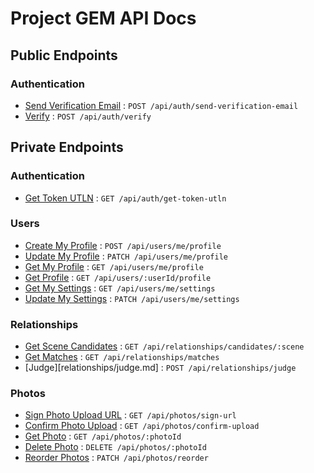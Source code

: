 # Project GEM API Docs

## Public Endpoints

### Authentication

* [Send Verification Email](auth/send-verification-email.md) : `POST /api/auth/send-verification-email`
* [Verify](auth/verify.md) : `POST /api/auth/verify`

## Private Endpoints

### Authentication
* [Get Token UTLN](auth/get-token-utln.md) : `GET /api/auth/get-token-utln`

### Users
* [Create My Profile](users/create-my-profile.md) : `POST /api/users/me/profile`
* [Update My Profile](users/update-my-profile.md) : `PATCH /api/users/me/profile`
* [Get My Profile](users/get-my-profile.md) : `GET /api/users/me/profile`
* [Get Profile](users/get-profile.md) : `GET /api/users/:userId/profile`
* [Get My Settings](users/get-my-settings.md) : `GET /api/users/me/settings`
* [Update My Settings](users/update-my-settings.md) : `PATCH /api/users/me/settings`

### Relationships
* [Get Scene Candidates](relationships/get-scene-candidates.md) : `GET /api/relationships/candidates/:scene`
* [Get Matches](relationships/get-matches.md) : `GET /api/relationships/matches`
* [Judge][relationships/judge.md] : `POST /api/relationships/judge`

### Photos
* [Sign Photo Upload URL](photos/sign-url.md) : `GET /api/photos/sign-url`
* [Confirm Photo Upload](photos/confirm-upload.md) : `GET /api/photos/confirm-upload`
* [Get Photo](photos/get-photo.md) : `GET /api/photos/:photoId`
* [Delete Photo](photos/delete-photo.md) : `DELETE /api/photos/:photoId`
* [Reorder Photos](photos/reorder-photos.md) : `PATCH /api/photos/reorder`

